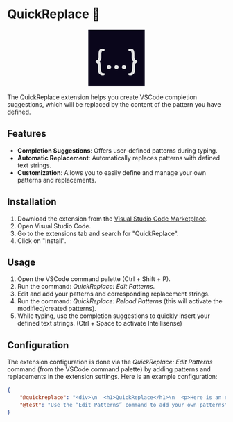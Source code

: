 # QuickReplace 📜

<p align="center">
  <img src="./src/logo-small.png" alt="Logo QuickReplace">
</p>

The QuickReplace extension helps you create VSCode completion suggestions, which will be replaced by the content of the pattern you have defined.

## Features

- **Completion Suggestions**: Offers user-defined patterns during typing.
- **Automatic Replacement**: Automatically replaces patterns with defined text strings.
- **Customization**: Allows you to easily define and manage your own patterns and replacements.

## Installation

1. Download the extension from the [Visual Studio Code Marketplace](https://marketplace.visualstudio.com/items?itemName=BURKLEEliott.quickreplace).
2. Open Visual Studio Code.
3. Go to the extensions tab and search for "QuickReplace".
4. Click on "Install".

## Usage

1. Open the VSCode command palette (Ctrl + Shift + P).
2. Run the command: *QuickReplace: Edit Patterns*.
3. Edit and add your patterns and corresponding replacement strings.
4. Run the command: *QuickReplace: Reload Patterns* (this will activate the modified/created patterns).
5. While typing, use the completion suggestions to quickly insert your defined text strings. (Ctrl + Space to activate Intellisense)

## Configuration

The extension configuration is done via the *QuickReplace: Edit Patterns* command (from the VSCode command palette) by adding patterns and replacements in the extension settings. Here is an example configuration:

```json
{
    "@quickreplace": "<div>\n  <h1>QuickReplace</h1>\n  <p>Here is an example</p>\n</div>",
    "@test": "Use the “Edit Patterns” command to add your own patterns"
}
